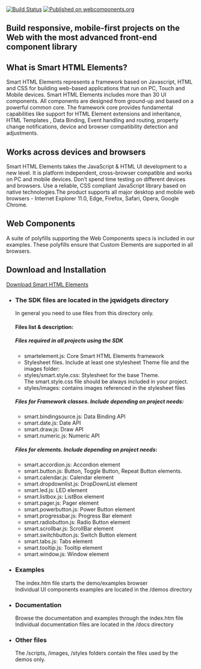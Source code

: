 [![Build Status](https://travis-ci.org/HTMLElements/smarthtmlelements-core.svg?branch=master)](https://travis-ci.org/HTMLElements/smarthtmlelements-core) [![Published on webcomponents.org](https://img.shields.io/badge/webcomponents.org-published-blue.svg)](https://www.webcomponents.org/collection/HTMLElements/smarthtmlelements-core)


Build responsive, mobile-first projects on the Web with the most advanced front-end component library
-----------------------------------------------------------------------------------------------------

What is Smart HTML Elements?
----------------------------

Smart HTML Elements represents a framework based on Javascript, HTML and CSS for building web-based applications that run on PC, Touch and Mobile devices. Smart HTML Elements includes more than 30 UI components. All components are designed from ground-up and based on a powerful common core. The framework core provides fundamental capabilities like support for HTML Element extensions and inheritance, HTML Templates , Data Binding, Event handling and routing, property change notifications, device and browser compatibility detection and adjustments.

Works across devices and browsers
---------------------------------

Smart HTML Elements takes the JavaScript & HTML UI development to a new level. It is platform independent, cross-browser compatible and works on PC and mobile devices. Don’t spend time testing on different devices and browsers. Use a reliable, CSS compliant JavaScript library based on native technologies.The product supports all major desktop and mobile web browsers - Internet Explorer 11.0, Edge, Firefox, Safari, Opera, Google Chrome.  
  

Web Components
--------------

A suite of polyfills supporting the Web Components specs is included in our examples. These polyfills ensure that Custom Elements are supported in all browsers.  
  

Download and Installation
-------------------------

[Download Smart HTML Elements](http://www.htmlelements.com/download/)

*   ### The SDK files are located in the jqwidgets directory
    
    In general you need to use files from this directory only.  
    
    #### Files list & description:
    
    ##### Files required in all projects using the SDK
    
    *   smartelement.js: Core Smart HTML Elements framework
    *   Stylesheet files. Include at least one stylesheet Theme file and the images folder:
    *   styles/smart.style.css: Stylesheet for the base Theme.  
        The smart.style.css file should be always included in your project.
    *   styles/images: contains images referenced in the stylesheet files
    
    ##### Files for Framework classes. Include depending on project needs:
    
    *   smart.bindingsource.js: Data Binding API
    *   smart.date.js: Date API
    *   smart.draw.js: Draw API
    *   smart.numeric.js: Numeric API
    
    ##### Files for elements. Include depending on project needs:
    
    *   smart.accordion.js: Accordion element
    *   smart.button.js: Button, Toggle Button, Repeat Button elements.
    *   smart.calendar.js: Calendar element
    *   smart.dropdownlist.js: DropDownList element
    *   smart.led.js: LED element
    *   smart.listbox.js: ListBox element
    *   smart.pager.js: Pager element
    *   smart.powerbutton.js: Power Button element
    *   smart.progressbar.js: Progress Bar element
    *   smart.radiobutton.js: Radio Button element
    *   smart.scrollbar.js: ScrollBar element
    *   smart.switchbutton.js: Switch Button element
    *   smart.tabs.js: Tabs element
    *   smart.tooltip.js: Tooltip element
    *   smart.window.js: Window element
*   ### Examples
    
    The index.htm file starts the demo/examples browser  
    Individual UI components examples are located in the /demos directory
*   ### Documentation
    
    Browse the documentation and examples through the index.htm file  
    Individual documentation files are located in the /docs directory
*   ### Other files
    
    The /scripts, /images, /styles folders contain the files used by the demos only.
    
   
